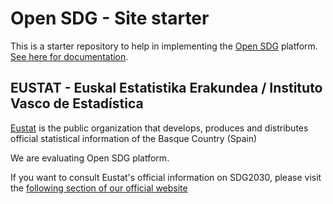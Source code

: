 # Open SDG - Site starter

This is a starter repository to help in implementing the [Open SDG](https://github.com/open-sdg/open-sdg) platform. [See here for documentation](https://open-sdg.readthedocs.io).




## EUSTAT - Euskal Estatistika Erakundea / Instituto Vasco de Estadística

[Eustat](https://en.eustat.eus/indice.html) is the public organization that develops, produces and distributes official statistical information of the Basque Country (Spain)



We are evaluating Open SDG platform.

If you want to consult Eustat's official information on SDG2030, please visit the [following section of our official website](https://en.eustat.eus/indicators/sdg.html)

